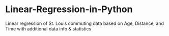 # Linear-Regression-in-Python
Linear regression of St. Louis commuting data based on Age, Distance, and Time with additional data info & statistics 
